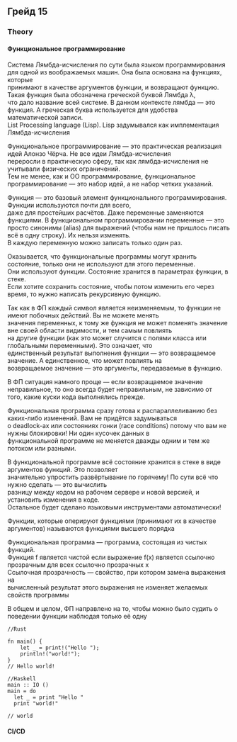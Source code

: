 ## Грейд 15

### Theory

#### Функциональное программирование

Система Лямбда-исчисления по сути была языком программирования для одной из воображаемых машин. Она была основана на функциях, которые  
принимают в качестве аргументов функции, и возвращают функцию. Такая функция была обозначена греческой буквой Лямбда λ,  
что дало название всей системе. В данном контексте лямбда — это функция. А греческая буква используется для удобства математической записи.  
List Processing language (Lisp). Lisp задумывался как имплементация Лямбда-исчисления  

Функциональное программирование — это практическая реализация идей Алонзо Чёрча. Не все идеи Лямбда-исчисления  
переросли в практическую сферу, так как лямбда-исчисления не учитывали физических ограничений.  
Тем не менее, как и ОО программирование, функциональное программирование — это набор идей, а не набор четких указаний.  

Функция — это базовый элемент функционального программирования. Функции используются почти для всего,  
даже для простейших расчётов. Даже переменные заменяются функциями. В функциональном программировании переменные — это  
просто синонимы (alias) для выражений (чтобы нам не пришлось писать всё в одну строку). Их нельзя изменять.  
В каждую переменную можно записать только один раз.  

Оказывается, что функциональные программы могут хранить состояние, только они не используют для этого переменные.  
Они используют функции. Состояние хранится в параметрах функции, в стеке.  
Если хотите сохранить состояние, чтобы потом изменить его через время, то нужно написать рекурсивную функцию.  

Так как в ФП каждый символ является неизменяемым, то функции не имеют побочных действий. Вы не можете менять  
значения переменных, к тому же функция не может поменять значение вне своей области видимости, и тем самым повлиять  
на другие функции (как это может случится с полями класса или глобальными переменными). Это означает, что  
единственный результат выполнения функции — это возвращаемое значение. А единственное, что может повлиять на  
возвращаемое значение — это аргументы, передаваемые в функцию.  

В ФП ситуация намного проще — если возвращаемое значение неправильное, то оно всегда будет неправильным, не зависимо от  
того, какие куски кода выполнялись прежде.  

Функциональная программа сразу готова к распараллеливанию без каких-либо изменений. Вам не придётся задумываться  
о deadlock-ах или состояниях гонки (race conditions) потому что вам не нужны блокировки! Ни один кусочек данных в  
функциональной программе не меняется дважды одним и тем же потоком или разными.  

В функциональной программе всё состояние хранится в стеке в виде аргументов функций. Это позволяет  
значительно упростить развёртывание по горячему! По сути всё что нужно сделать — это вычислить  
разницу между кодом на рабочем сервере и новой версией, и установить изменения в коде.  
Остальное будет сделано языковыми инструментами автоматически!  

Функции, которые оперируют функциями (принимают их в качестве аргументов) называются функциями высшего порядка  

Функциональная программа — программа, состоящая из чистых функций.  
Функция f является чистой если выражение f(x) является ссылочно прозрачным для всех ссылочно прозрачных x  
Ссылочная прозрачность — свойство, при котором замена выражения на  
вычисленный результат этого выражения не изменяет желаемых свойств программы  

В общем и целом, ФП направлено на то, чтобы можно было судить о поведении функции наблюдая только её одну  

```
//Rust

fn main() {
    let _ = print!("Hello ");
    println!("world!");
}
// Hello world!

//Haskell
main :: IO ()
main = do
  let _ = print "Hello "
  print "world!"
  
// world
```

#### CI/CD